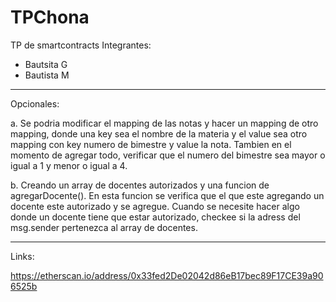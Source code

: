 # TPChona
TP de smartcontracts
Integrantes:
 - Bautsita G
 - Bautista M

-------------------------------------

Opcionales:

a. Se podria modificar el mapping de las notas y hacer un mapping de otro mapping, donde una key sea el nombre de la materia y el value sea otro mapping con key numero de bimestre y value la nota. Tambien en el momento de agregar todo, verificar que el numero del bimestre sea mayor o igual a 1 y menor o igual a 4.

b. Creando un array de docentes autorizados y una funcion de agregarDocente(). En esta funcion se verifica que el que este agregando un docente este autorizado y se agregue. Cuando se necesite hacer algo donde un docente tiene que estar autorizado, checkee si la adress del msg.sender pertenezca al array de docentes.

-------------------------------------

Links:

https://etherscan.io/address/0x33fed2De02042d86eB17bec89F17CE39a906525b
